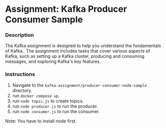 # Assignment: Kafka Producer Consumer Sample

### Description
The Kafka assignment is designed to help you understand the fundamentals of Kafka.. The assignment includes tasks that cover various aspects of Kafka, such as setting up a Kafka cluster, producing and consuming messages, and exploring Kafka's key features.

### Instructions
1. Navigate to the `kafka-assignment/producer-consumer-node-sample` directory.
2. run `docker compose up`.
3. run `node topic.js` to create topics.
4. run `node producer.js` to run the producer.
5. run `node consumer.js` to run the consumer.

Note: You have to install node first.
 

